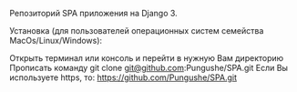 Репозиторий SPA приложения на Django 3.

Установка (для пользователей операционных систем семейства MacOs/Linux/Windows):

Открыть терминал или консоль и перейти в нужную Вам директорию Прописать команду git clone git@github.com:Pungushe/SPA.git Если Вы используете https, то: https://github.com/Pungushe/SPA.git
